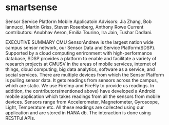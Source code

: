 smartsense
==========
Sensor Service Platform Mobile Applicatoin
Advisors: Jia Zhang, Bob Iannucci, Martin Griss, Steven Rosenberg, Anthony Rowe
Current contributors: Anubhav Aeron, Emilia Tourino, Ira Jain, Tushar Dadlani.

EXECUTIVE SUMMARY
CMU SensorAndrew is the largest nation wide campus sensor network, our Sensor Data and Service Platform(SDSP). Supported by a cloud computing enrironment with high-performance database, SDSP provides a platform to enable and facilitate a variety of research projects at CMUSV in the areas of mobile services, internet of things, cloud computing, big data analytics, software as a service, and social services.
There are multiple devices from which the Sensor Platform is pulling sensor data. It gets readings from sensors across the campus, which are static. We use FireImp and FireFly to provide us readings. In addition, the contributors(mentioned above) have developed a Android mobile application which takes readings from all the sensors from mobile devices. Sensors range from Accelerometer, Magnetometer, Gyroscope, Light, Temperature etc. All these readings are collected using our application and are stored in HANA db. The interaction is done using RESTFul APIs.
